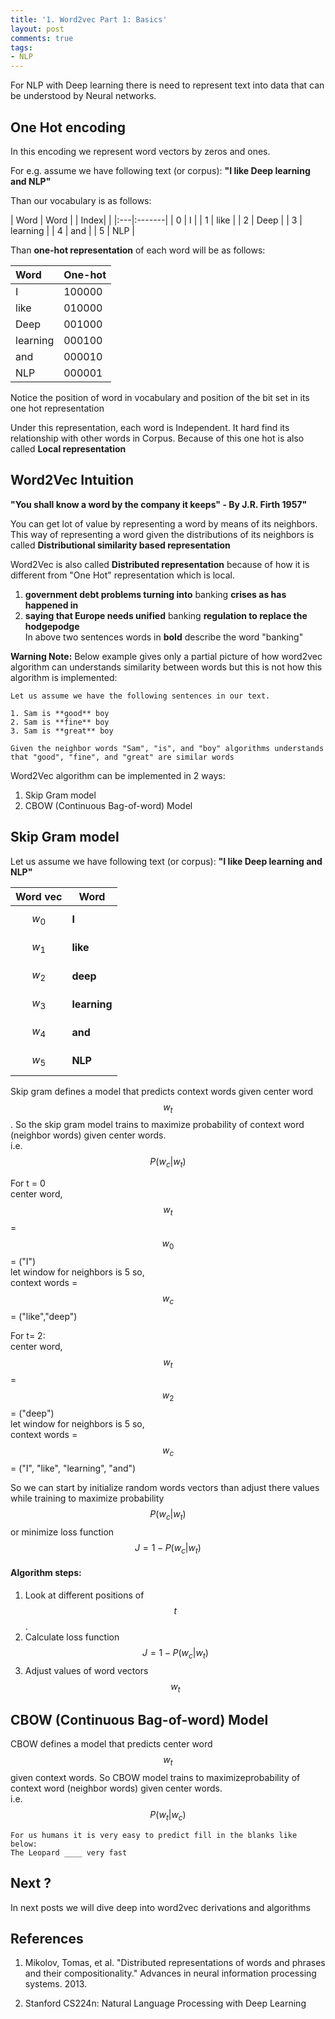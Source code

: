 ```yaml
---
title: '1. Word2vec Part 1: Basics'
layout: post
comments: true
tags:
- NLP
---
```


For NLP with Deep learning there is need to represent text into data that can be understood by Neural networks.

## One Hot encoding

In this encoding we represent word vectors by zeros and ones. 

For e.g.  assume we have following text (or corpus): **"I like Deep learning and NLP"**


Than our vocabulary is as follows: 

| Word | Word |
| Index|      |
|:---|:-------|
| 0   | I   |
| 1   | like   |
| 2   | Deep  |
| 3   | learning   |
| 4   |  and  |
| 5   | NLP   |


Than **one-hot representation** of each word will be as follows:

| Word | One-hot|
|:---| :-------|
| I   | 100000 |
| like   | 010000 |
| Deep  | 001000 |
| learning   | 000100 |
|  and  | 000010 |
| NLP   | 000001 |

Notice the position of word in vocabulary and position of the bit set in its one hot representation

Under this representation, each word is Independent. It hard find its relationship with other words in Corpus. Because of this one hot is also called **Local representation**

## Word2Vec Intuition

**"You shall know a word by the company it keeps" - By J.R. Firth 1957"**   

You can get lot of value by representing a word by means of its neighbors. This way of representing a word given the distributions of its neighbors is called **Distributional similarity based representation**

Word2Vec is also called **Distributed representation** because of how it is different from "One Hot" representation which is local.

1. **government debt problems turning into** banking **crises as has happened in**  
2. **saying that Europe needs unified** banking **regulation to replace the hodgepodge**  
In above two sentences words in **bold** describe the word "banking"


**Warning Note:** Below example gives only a partial picture of how word2vec algorithm can understands similarity between words but this is not how this algorithm is implemented:

	Let us assume we have the following sentences in our text.

	1. Sam is **good** boy
	2. Sam is **fine** boy
	3. Sam is **great** boy

	Given the neighbor words "Sam", "is", and "boy" algorithms understands that "good", "fine", and "great" are similar words

Word2Vec algorithm can be implemented in 2 ways:

1. Skip Gram model
2. CBOW (Continuous Bag-of-word) Model

## Skip Gram model

Let us assume we have following text (or corpus): **"I like Deep learning and NLP"**

|Word vec|Word|
|----------|-------|
|$$w_0$$|**I**|
|$$w_1$$|**like**|
|$$w_2$$|**deep**|
|$$w_3$$|**learning**|
|$$w_4$$|**and**|
|$$w_5$$|**NLP**|

Skip gram defines a model that predicts context words given center word $$w_t$$. So the skip gram model trains to maximize probability of context word (neighbor words) given center words.   
i.e. $$ P(w_{c}  \vert  w_t) $$

For  t = 0  
center word, $$w_t$$ =$$w_0$$ = ("I")  
let window for neighbors is 5 so,  
context words = $$w_{c}$$ = ("like","deep")  

For t= 2:  
center word, $$w_t$$ = $$w_2$$ = ("deep")  
let window for neighbors is 5 so,  
context words = $$w_{c}$$ = ("I", "like", "learning", "and")  

So we can start by initialize random words vectors than adjust there values while training to maximize probability  $$ P(w_c \vert w_t) $$ or minimize loss function $$J =1- P(w_c \vert w_t) $$

#### Algorithm steps:
1. Look at different positions of $$t$$. 
2. Calculate loss function $$J =1- P(w_c \vert w_t) $$
3.  Adjust values of word vectors $$w_t$$ 

## CBOW (Continuous Bag-of-word) Model
CBOW defines a model that predicts center word $$w_t$$ given context words. So CBOW model trains to maximizeprobability of context word (neighbor words) given center words.   
i.e. $$ P(w_t \vert w_c) $$

    For us humans it is very easy to predict fill in the blanks like below:
    The Leopard ____ very fast
		
## Next ?
In next posts we will dive deep into word2vec derivations and algorithms

## References

1. Mikolov, Tomas, et al. "Distributed representations of words and phrases and their compositionality." Advances in neural information processing systems. 2013.

2. Stanford CS224n: Natural Language Processing with Deep Learning